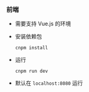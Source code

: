 ### 前端

- 需要支持 Vue.js 的环境

- 安装依赖包

  ```shell
  cnpm install
  ```

- 运行

  ```shell
  cnpm run dev
  ```

- 默认在 ``localhost:8080`` 运行